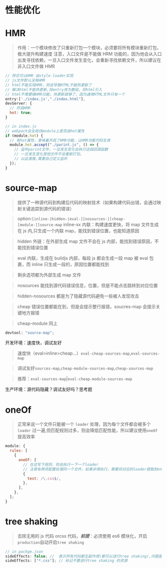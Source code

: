 <!--
 * @Author: 邱狮杰
 * @Date: 2021-01-16 20:20:57
 * @LastEditTime: 2021-01-17 22:06:54
 * @FilePath: /webpack/optimizationConfig.md
 * @Description: 描述
-->

# 性能优化

# HMR

> 作用：一个模块修改了只重新打包一个模块，必须要将所有模块重新打包，极大提升构建速度
> 注意，入口文件是不能做 HRM 功能的，因为他会从入口出发寻找依赖，一旦入口文件发生变化，会重新寻找依赖文件，所以建议在非入口文件做 HMR

```javascript
// 样式可以HMR 由style-loader实现
// js文件默认没有HMR
// html不能实现HMR，则会导致HTML不能热更新了
// 解决html不能热更新,将entry改为数组，将html引入
// html不需要做HMR功能，热更新就够了，因为通常HTML文件只有一个
entry:['./index.js',"./index.html"],
devServer: {
  // 开启HMR
  hot: true;
}
```

```javascript
// in index.js
// webpack会全局找module上是否由hot属性
if (module.hot) {
  // 有hot属性，意味着开启了HMR功能，让HMR功能代码生效
  module.hot.accept("./parint.js", () => {
    // 监听parint文件，一旦发生变化会执行这段回调函数
    // 一旦发生变化其他文件不会重新打包。
    // 以此类推,需要自己定义监听
  });
}
```

# source-map

> 提供了一种源代码到构建后代码的映射技术（如果构建代码出错，会通过映射关键追踪到源代码的错误）

> option:`[inline-|hidden-|eval-][nosources-][cheap-[module-]]source-map`
> inline-xx 内联：构建速度更快，将 map 文件生成在 js 内,只生成一个内联 map，能找到错误位置，也能知道原因

> hidden 外链：在外部生成 map 文件不会在 js 内部，能找到错误原因，不能找到错误位置

> eval 内联，生成在 buildjs 内部，每段 js 都会生成一段 map 被 eval 包裹，而 inline 只生成一段的，原因位置都能找到

> 剩余选项都为外部生成 map 文件

> nosources 能找到源代码错误信息，位置，但是不能点击跳转到对应位置

> hidden-nosources 都是为了隐藏源代码避免一些被人发现攻击

> cheap 错误位置都能在到，但是会提示整行报错，soucres-map 会提示关键地方报错

> cheap-module 同上

```javascript
devtool: "source-map";
```

开发环境：速度快，调试友好

> 速度快（eval>inline>cheap...）`eval-cheap-sources-map`,`eval-sources-map`

> 调试友好`sources-map`,`cheap-module-sources-map`,`cheap-sources-map`

> 推荐：`eval-sources-map`|`eval-cheap-module-sources-map`

生产环境：源代码隐藏？调试友好吗？思考题

# oneOf

> 正常来说一个文件只能被一个 `loader` 处理，因为每个文件都会被多个 `loader` 过一遍,但匹配规则过多，则会降低匹配性能，所以建议使用`oneOf`提高效率

```javascript
module: {
  rules: [
    {
      oneOf: [
        // 在这写下规则，则会执行一下一个loader
        // 注意有两项配置处理同一个文件，如果非得执行，需要将对应的loader提取到oneOf外部
        {
          test: /\.css$/,
        },
      ],
    },
  ];
}
```

# tree shaking

> 去除无用的 js 代码 orcss 代码，**_前提_**：必须使用 es6 模块化，开启`production`自动开启`tree shaking`

```javascript
// in packge.json
sideEffects: false; //  表示所有代码都无副作用(都可以进行tree shaking),问题是可能把css\babal(文件)忽略打包
sideEffects: ["*.css"]; // 标记不要进行tree shaking 的资源
```
